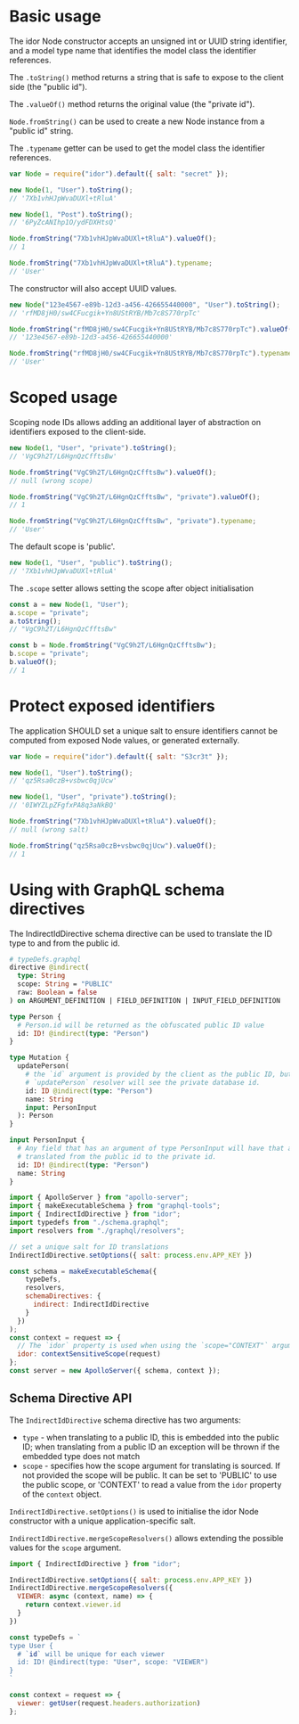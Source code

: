 # Basic usage

The idor Node constructor accepts an unsigned int or UUID string identifier, and
a model type name that identifies the model class the identifier references.

The `.toString()` method returns a string that is safe to expose to the client side
(the "public id").

The `.valueOf()` method returns the original value (the "private id").

`Node.fromString()` can be used to create a new Node instance from a "public id"
string.

The `.typename` getter can be used to get the model class the identifier references.

```js
var Node = require("idor").default({ salt: "secret" });

new Node(1, "User").toString();
// '7Xb1vhHJpWvaDUXl+tRluA'

new Node(1, "Post").toString();
// '6PyZcANIhp1O/ydFDXHtsQ'

Node.fromString("7Xb1vhHJpWvaDUXl+tRluA").valueOf();
// 1

Node.fromString("7Xb1vhHJpWvaDUXl+tRluA").typename;
// 'User'
```

The constructor will also accept UUID values.

```js
new Node("123e4567-e89b-12d3-a456-426655440000", "User").toString();
// 'rfMD8jH0/sw4CFucgik+Yn8UStRYB/Mb7c8S770rpTc'

Node.fromString("rfMD8jH0/sw4CFucgik+Yn8UStRYB/Mb7c8S770rpTc").valueOf();
// '123e4567-e89b-12d3-a456-426655440000'

Node.fromString("rfMD8jH0/sw4CFucgik+Yn8UStRYB/Mb7c8S770rpTc").typename;
// 'User'
```

# Scoped usage

Scoping node IDs allows adding an additional layer of abstraction on identifiers
exposed to the client-side.

```js
new Node(1, "User", "private").toString();
// 'VgC9h2T/L6HgnQzCfftsBw'

Node.fromString("VgC9h2T/L6HgnQzCfftsBw").valueOf();
// null (wrong scope)

Node.fromString("VgC9h2T/L6HgnQzCfftsBw", "private").valueOf();
// 1

Node.fromString("VgC9h2T/L6HgnQzCfftsBw", "private").typename;
// 'User'
```

The default scope is 'public'.

```js
new Node(1, "User", "public").toString();
// '7Xb1vhHJpWvaDUXl+tRluA'
```

The `.scope` setter allows setting the scope after object initialisation

```js
const a = new Node(1, "User");
a.scope = "private";
a.toString();
// "VgC9h2T/L6HgnQzCfftsBw"

const b = Node.fromString("VgC9h2T/L6HgnQzCfftsBw");
b.scope = "private";
b.valueOf();
// 1
```

# Protect exposed identifiers

The application SHOULD set a unique salt to ensure identifiers cannot be computed
from exposed Node values, or generated externally.

```js
var Node = require("idor").default({ salt: "S3cr3t" });

new Node(1, "User").toString();
// 'qz5Rsa0czB+vsbwc0qjUcw'

new Node(1, "User", "private").toString();
// '0IWYZLpZFgfxPA8q3aNkBQ'

Node.fromString("7Xb1vhHJpWvaDUXl+tRluA").valueOf();
// null (wrong salt)

Node.fromString("qz5Rsa0czB+vsbwc0qjUcw").valueOf();
// 1
```

# Using with GraphQL schema directives

The IndirectIdDirective schema directive can be used to translate the ID type
to and from the public id.

```graphql
# typeDefs.graphql
directive @indirect(
  type: String
  scope: String = "PUBLIC"
  raw: Boolean = false
) on ARGUMENT_DEFINITION | FIELD_DEFINITION | INPUT_FIELD_DEFINITION

type Person {
  # Person.id will be returned as the obfuscated public ID value
  id: ID! @indirect(type: "Person")
}

type Mutation {
  updatePerson(
    # the `id` argument is provided by the client as the public ID, but the
    # `updatePerson` resolver will see the private database id.
    id: ID @indirect(type: "Person")
    name: String
    input: PersonInput
  ): Person
}

input PersonInput {
  # Any field that has an argument of type PersonInput will have that argument
  # translated from the public id to the private id.
  id: ID! @indirect(type: "Person")
  name: String
}
```

```js
import { ApolloServer } from "apollo-server";
import { makeExecutableSchema } from "graphql-tools";
import { IndirectIdDirective } from "idor";
import typedefs from "./schema.graphql";
import resolvers from "./graphql/resolvers";

// set a unique salt for ID translations
IndirectIdDirective.setOptions({ salt: process.env.APP_KEY })

const schema = makeExecutableSchema({
    typeDefs,
    resolvers,
    schemaDirectives: {
      indirect: IndirectIdDirective
    }
  })
);
const context = request => {
  // The `idor` property is used when using the `scope="CONTEXT"` argument
  idor: contextSensitiveScope(request)
};
const server = new ApolloServer({ schema, context });
```

## Schema Directive API

The `IndirectIdDirective` schema directive has two arguments:

- `type` - when translating to a public ID, this is embedded into the public ID;
  when translating from a public ID an exception will be thrown if the embedded type
  does not match
- `scope` - specifies how the scope argument for translating is sourced. If not
  provided the scope will be public. It can be set to 'PUBLIC' to use the public
  scope, or 'CONTEXT' to read a value from the `idor` property of the `context`
  object.

`IndirectIdDirective.setOptions()` is used to initialise the idor Node constructor
with a unique application-specific salt.

`IndirectIdDirective.mergeScopeResolvers()` allows extending the possible values
for the `scope` argument.

```js
import { IndirectIdDirective } from "idor";

IndirectIdDirective.setOptions({ salt: process.env.APP_KEY })
IndirectIdDirective.mergeScopeResolvers({
  VIEWER: async (context, name) => {
    return context.viewer.id
  }
})

const typeDefs = `
type User {
  # `id` will be unique for each viewer
  id: ID! @indirect(type: "User", scope: "VIEWER")
}
`

const context = request => {
  viewer: getUser(request.headers.authorization)
};
```
